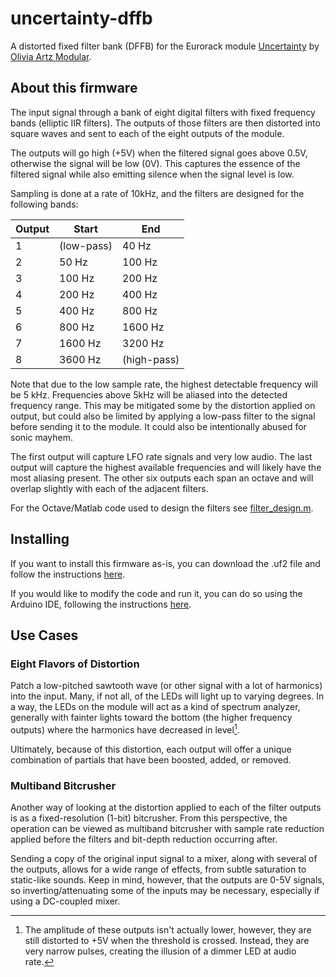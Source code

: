 # uncertainty-dffb

A distorted fixed filter bank (DFFB) for the Eurorack module
[Uncertainty](https://github.com/oamodular/uncertainty) by
[Olivia Artz Modular](https://github.com/oamodular).

## About this firmware

The input signal through a bank of eight digital filters with fixed frequency
bands (elliptic IIR filters).  The outputs of those filters are then distorted
into square waves and sent to each of the eight outputs of the module.

The outputs will go high (+5V) when the filtered signal goes above 0.5V,
otherwise the signal will be low (0V).  This captures the essence of the
filtered signal while also emitting silence when the signal level is low.

Sampling is done at a rate of 10kHz, and the filters are designed for the
following bands:

Output | Start | End
--- | --- | ---
1 | (low-pass) | 40 Hz
2 | 50 Hz | 100 Hz
3 | 100 Hz | 200 Hz
4 | 200 Hz | 400 Hz
5 | 400 Hz | 800 Hz
6 | 800 Hz | 1600 Hz
7 | 1600 Hz | 3200 Hz
8 | 3600 Hz | (high-pass)

Note that due to the low sample rate, the highest detectable frequency will be 5
kHz.  Frequencies above 5kHz will be aliased into the detected frequency range.
This may be mitigated some by the distortion applied on output, but could also
be limited by applying a low-pass filter to the signal before sending
it to the module.  It could also be intentionally abused for sonic mayhem.

The first output will capture LFO rate signals and very low audio.  The last
output will capture the highest available frequencies and will likely have the
most aliasing present.  The other six outputs each span an octave and
will overlap slightly with each of the adjacent filters.

For the Octave/Matlab code used to design the filters see
[filter_design.m](filter_design.m).

## Installing

If you want to install this firmware as-is, you can download the .uf2 file and
follow the instructions [here](https://github.com/oamodular/uncertainty?tab=readme-ov-file#how-to-reinstall-the-default-firmware).

If you would like to modify the code and run it, you can do so using the Arduino
IDE, following the instructions
[here](https://wiki.seeedstudio.com/XIAO-RP2040-with-Arduino/).

## Use Cases

### Eight Flavors of Distortion

Patch a low-pitched sawtooth wave (or other signal with a lot of harmonics)
into the input.  Many, if not all, of the LEDs will light up to varying
degrees.  In a way, the LEDs on the module will act as a kind of spectrum
analyzer, generally with fainter lights toward the bottom (the higher frequency
outputs) where the harmonics have decreased in level[^1].

Ultimately, because of this distortion, each output will offer a unique
combination of partials that have been boosted, added, or removed.

[^1]: The amplitude of these outputs isn't actually lower, however, they are
still distorted to +5V when the threshold is crossed.  Instead, they are very
narrow pulses, creating the illusion of a dimmer LED at audio rate.

### Multiband Bitcrusher

Another way of looking at the distortion applied to each of the filter outputs
is as a fixed-resolution (1-bit) bitcrusher.  From this perspective, the
operation can be viewed as multiband bitcrusher with sample rate reduction
applied before the filters and bit-depth reduction occurring after.

Sending a copy of the original input signal to a mixer, along with several of
the outputs, allows for a wide range of effects, from subtle saturation to
static-like sounds.  Keep in mind, however, that the outputs are 0-5V signals,
so inverting/attenuating some of the inputs may be necessary, especially if
using a DC-coupled mixer.
